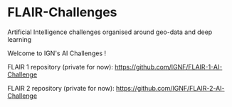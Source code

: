 # FLAIR-Challenges
Artificial Intelligence challenges organised around geo-data and deep learning

Welcome to IGN's AI Challenges ! 

FLAIR 1 repository (private for now): https://github.com/IGNF/FLAIR-1-AI-Challenge

FLAIR 2 repository (private for now): https://github.com/IGNF/FLAIR-2-AI-Challenge
